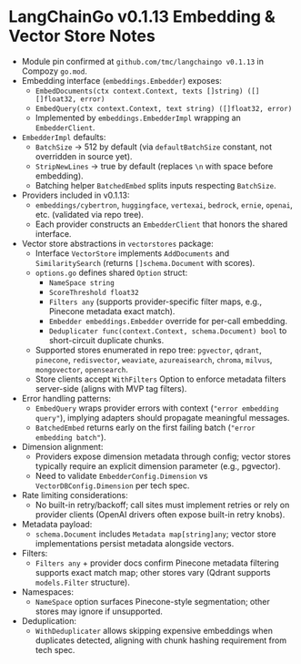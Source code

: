 # LangChainGo v0.1.13 Embedding & Vector Store Notes

- Module pin confirmed at `github.com/tmc/langchaingo v0.1.13` in Compozy `go.mod`.
- Embedding interface (`embeddings.Embedder`) exposes:
  - `EmbedDocuments(ctx context.Context, texts []string) ([][]float32, error)`
  - `EmbedQuery(ctx context.Context, text string) ([]float32, error)`
  - Implemented by `embeddings.EmbedderImpl` wrapping an `EmbedderClient`.
- `EmbedderImpl` defaults:
  - `BatchSize` → 512 by default (via `defaultBatchSize` constant, not overridden in source yet).
  - `StripNewLines` → true by default (replaces `\n` with space before embedding).
  - Batching helper `BatchedEmbed` splits inputs respecting `BatchSize`.
- Providers included in v0.1.13:
  - `embeddings/cybertron`, `huggingface`, `vertexai`, `bedrock`, `ernie`, `openai`, etc. (validated via repo tree).
  - Each provider constructs an `EmbedderClient` that honors the shared interface.
- Vector store abstractions in `vectorstores` package:
  - Interface `VectorStore` implements `AddDocuments` and `SimilaritySearch` (returns `[]schema.Document` with scores).
  - `options.go` defines shared `Option` struct:
    - `NameSpace string`
    - `ScoreThreshold float32`
    - `Filters any` (supports provider-specific filter maps, e.g., Pinecone metadata exact match).
    - `Embedder embeddings.Embedder` override for per-call embedding.
    - `Deduplicater func(context.Context, schema.Document) bool` to short-circuit duplicate chunks.
  - Supported stores enumerated in repo tree: `pgvector`, `qdrant`, `pinecone`, `redisvector`, `weaviate`, `azureaisearch`, `chroma`, `milvus`, `mongovector`, `opensearch`.
  - Store clients accept `WithFilters` Option to enforce metadata filters server-side (aligns with MVP tag filters).
- Error handling patterns:
  - `EmbedQuery` wraps provider errors with context (`"error embedding query"`), implying adapters should propagate meaningful messages.
  - `BatchedEmbed` returns early on the first failing batch (`"error embedding batch"`).
- Dimension alignment:
  - Providers expose dimension metadata through config; vector stores typically require an explicit dimension parameter (e.g., pgvector).
  - Need to validate `EmbedderConfig.Dimension` vs `VectorDBConfig.Dimension` per tech spec.
- Rate limiting considerations:
  - No built-in retry/backoff; call sites must implement retries or rely on provider clients (OpenAI drivers often expose built-in retry knobs).
- Metadata payload:
  - `schema.Document` includes `Metadata map[string]any`; vector store implementations persist metadata alongside vectors.
- Filters:
  - `Filters any` + provider docs confirm Pinecone metadata filtering supports exact match map; other stores vary (Qdrant supports `models.Filter` structure).
- Namespaces:
  - `NameSpace` option surfaces Pinecone-style segmentation; other stores may ignore if unsupported.
- Deduplication:
  - `WithDeduplicater` allows skipping expensive embeddings when duplicates detected, aligning with chunk hashing requirement from tech spec.
